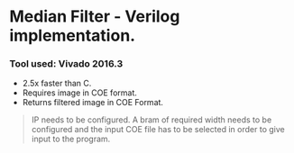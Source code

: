 # Median Filter - Verilog implementation.
### Tool used: Vivado 2016.3

- 2.5x faster than C.
- Requires image in COE format.
- Returns filtered image in COE Format.


> IP needs to be configured. A bram of required width needs to be configured and the input COE file has to be selected in order to give input to the program.
